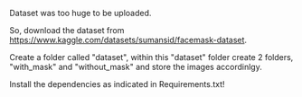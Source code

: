 Dataset was too huge to be uploaded.

So, download the dataset from https://www.kaggle.com/datasets/sumansid/facemask-dataset.

Create a folder called "dataset", within this "dataset" folder create 2 folders, "with_mask" and "without_mask" and store the images accordinlgy.

Install the dependencies as indicated in Requirements.txt!
